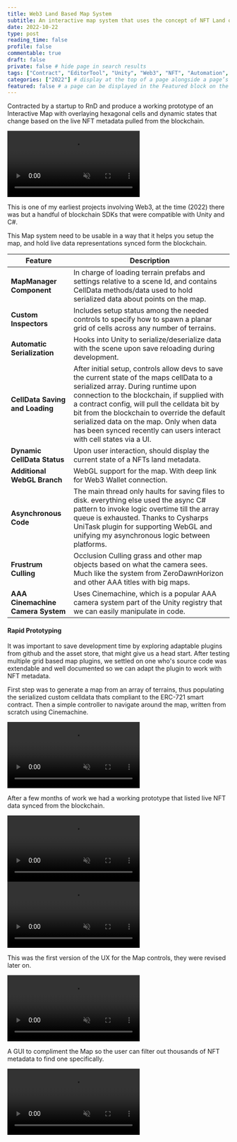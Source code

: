 ```yaml
---
title: Web3 Land Based Map System
subtitle: An interactive map system that uses the concept of NFT Land on a hexagon grid that syncs up with a live smart contract on the blockchain
date: 2022-10-22
type: post
reading_time: false
profile: false
commentable: true
draft: false
private: false # hide page in search results
tags: ["Contract", "EditorTool", "Unity", "Web3", "NFT", "Automation", "C#", "CorruptedRealms"]
categories: ["2022"] # display at the top of a page alongside a page’s metadata
featured: false # a page can be displayed in the Featured block on the homepage. This is useful for sticky, announcement blog posts or selected publications etc.
---
```

<!--TODO: Add a function or 2 from the tools inspector code and snap a pic of the custom inspector-->

<p>Contracted by a startup to RnD and produce a working prototype of an Interactive Map with overlaying hexagonal cells and dynamic states that change based on the live NFT metadata pulled from the blockchain.</p>

<div class="video_thing">
    <video muted autoplay="" name="media" loop=""><source src="https://raw.githack.com/Denchyaknow/GitSite_Dencho/Develop/assets/media/projects/Web3LandMapSystem/XRLog_2022_897.webm" type="video/mp4"></video>
</div>

<!--more-->

<p>This is one of my earliest projects involving Web3, at the time (2022) there was but a handful of blockchain SDKs that were compatible with Unity and C#.</p>

<p>This Map system need to be usable in a way that it helps you setup the map, and hold live data representations synced form the blockchain.</p>

| Feature         | Description |
|--------------------------|-------------|
| **MapManager Component**     | In charge of loading terrain prefabs and settings relative to a scene Id, and contains CellData methods/data used to hold serialized data about points on the map. |
| **Custom Inspectors**        | Includes setup status among the needed controls to specify how to spawn a planar grid of cells across any number of terrains.   |
| **Automatic Serialization**  | Hooks into Unity to serialize/deserialize data with the scene upon save reloading during development. |
| **CellData Saving and Loading** | After initial setup, controls allow devs to save the current state of the maps cellData to a serialized array. During runtime upon connection to the blockchain, if supplied with a contract config, will pull the celldata bit by bit from the blockchain to override the default serialized data on the map. Only when data has been synced recently can users interact with cell states via a UI. |
| **Dynamic CellData Status**   | Upon user interaction, should display the current state of a NFTs land metadata. |
| **Additional WebGL Branch**    | WebGL support for the map. With deep link for Web3 Wallet connection. |
| **Asynchronous Code** | The main thread only haults for saving files to disk. everything else used the async C# pattern to invoke logic overtime till the array queue is exhausted. Thanks to Cysharps UniTask plugin for supporting WebGL and unifying my asynchronous logic between platforms. |
| **Frustrum Culling**    | Occlusion Culling grass and other map objects based on what the camera sees. Much like the system from ZeroDawnHorizon and other AAA titles with big maps.  |
| **AAA Cinemachine Camera System** | Uses Cinemachine, which is a popular AAA camera system part of the Unity registry that we can easily manipulate in code. |

#### Rapid Prototyping

<p>It was important to save development time by exploring adaptable plugins from github and the asset store, that might give us a head start. After testing multiple grid based map plugins, we settled on one who's source code was extendable and well documented so we can adapt the plugin to work with NFT metadata.</p>

<p>First step was to generate a map from an array of terrains, thus populating the serialized custom celldata thats compliant to the ERC-721 smart contract. Then a simple controller to navigate around the map, written from scratch using Cinemachine.</p>

<div class="video_thing">
    <video muted autoplay="" name="media" loop=""><source src="https://raw.githack.com/Denchyaknow/GitSite_Dencho/Develop/assets/media/projects/Web3LandMapSystem/XRLog_2022_892.webm" type="video/mp4"></video>
</div>

<p>After a few months of work we had a working prototype that listed live NFT data synced from the blockchain.</p>

<div class="video_thing">
    <video muted autoplay="" name="media" loop=""><source src="https://raw.githack.com/Denchyaknow/GitSite_Dencho/Develop/assets/media/projects/Web3LandMapSystem/XRLog_2022_899.webm" type="video/mp4"></video>
</div>

<div class="video_thing">
    <video muted autoplay="" name="media" loop=""><source src="https://raw.githack.com/Denchyaknow/GitSite_Dencho/Develop/assets/media/projects/Web3LandMapSystem/XRLog_2022_901.webm" type="video/mp4"></video>
</div>

<p>This was the first version of the UX for the Map controls, they were revised later on.</p>

<div class="video_thing">
    <video muted autoplay="" name="media" loop=""><source src="https://raw.githack.com/Denchyaknow/GitSite_Dencho/Develop/assets/media/projects/Web3LandMapSystem/XRLog_2022_903.webm" type="video/mp4"></video>
</div>

<p>A GUI to compliment the Map so the user can filter out thousands of NFT metadata to find one specifically.</p>

<div class="video_thing">
    <video muted autoplay="" name="media" loop=""><source src="https://raw.githack.com/Denchyaknow/GitSite_Dencho/Develop/assets/media/projects/Web3LandMapSystem/XRLog_2022_909.webm" type="video/mp4"></video>
</div>